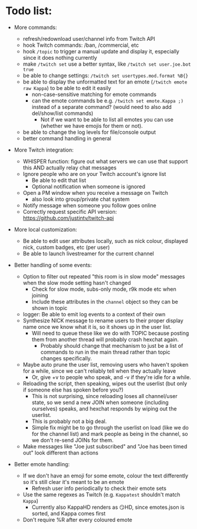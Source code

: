 # Todo list:

* More commands:
  * refresh/redownload user/channel info from Twitch API
  * hook Twitch commands: /ban, /commercial, etc
  * hook `/topic` to trigger a manual update and display it, especially since it does nothing currently
  * make `/twitch set` use a better syntax, like `/twitch set user.joe.bot true`
  * be able to change settings: `/twitch set usertypes.mod.format %B{}`
  * be able to display the unformatted text for an emote (`/twitch emote raw Kappa`) to be able to edit it easily
    * non-case-sensitive matching for emote commands
	* can the emote commands be e.g. `/twitch set emote.Kappa ;)` instead of
	  a separate command? (would need to also add del/show/list commands)
	  * Not if we want to be able to list all emotes you can use (whether we
	    have emojis for them or not).
  * be able to change the log levels for file/console output
  * better command handling in general
  
* More Twitch integration:
  * WHISPER function: figure out what servers we can use that support this AND actually relay chat messages
  * Ignore people who are on your Twitch account's ignore list
    * Be able to edit that list
	* Optional notification when someone is ignored
  * Open a PM window when you receive a message on Twitch
    * also look into group/private chat system
  * Notify message when someone you follow goes online
  * Correctly request specific API version: https://github.com/justintv/twitch-api
  
* More local customization:
  * Be able to edit user attributes locally, such as nick colour, displayed nick, custom badges, etc (per user)
  * Be able to launch livestreamer for the current channel
  
* Better handling of some events:
  * Option to filter out repeated "this room is in slow mode" messages when the slow mode setting hasn't changed
    * Check for slow mode, subs-only mode, r9k mode etc when joining
	* Include these attributes in the `channel` object so they can be shown in topic
  * logger: Be able to emit log events to a context of their own
  * Synthesize NICK message to rename users to their proper display name once we know what it is, so it shows up in the user list.
    * Will need to queue these like we do with TOPIC because posting them from another thread will probably crash hexchat again.
	  * Probably should change that mechanism to just be a list of commands to run in the main thread rather than topic changes specifically.
  * Maybe auto prune the user list, removing users who haven't spoken for a while, since we can't reliably tell when they actually leave
    * Or, give +v to people who speak, and -v if they're idle for a while.
  * Reloading the script, then speaking, wipes out the userlist (but only if someone else has spoken before you?)
    * This is not surprising, since reloading loses all channel/user state, so we send a new JOIN when someone (including ourselves) speaks, and hexchat responds by wiping out the userlist.
	* This is probably not a big deal.
	* Simple fix might be to go through the userlist on load (like we do for the channel list) and mark people as being in the channel, so we don't re-send JOINs for them.
  * Make messages like "Joe just subscribed" and "Joe has been timed out" look different than actions
  
* Better emote handling:
  * If we don't have an emoji for some emote, colour the text differently so it's still clear it's meant to be an emote
    * Refresh user info periodically to check their emote sets
  * Use the same regexes as Twitch (e.g. `Kappatest` shouldn't match `Kappa`)
    * Currently also KappaHD renders as 😏HD, since emotes.json is sorted, and Kappa comes first
  * Don't require %R after every coloured emote
